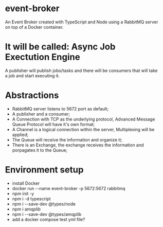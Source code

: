 # event-broker
An Event Broker created with TypeScript and Node using a RabbitMQ server on top of a Docker container.

# It will be called: Async Job Exectution Engine
A publisher will publish jobs/tasks and there will be consumers that will take a job and start executing it.

# Abstractions
* RabbitMQ server listens to 5672 port as default;
* A publisher and a consumer;
* A Connection with TCP as the underlying protocol, Advanced Message Queue Protocol will have it's own format;
* A Channel is a logical connection within the server, Multiplexing will be applied; 
* The Queue will receive the information and organize it;
* There is an Exchange, the exchange receives the information and porpagates it to the Queue;

# Environment setup
* install Docker
* docker run --name event-broker -p 5672:5672 rabbitmq
* npm init -y
* npm i -d typescript
* npm i --save-dev @types/node
* npm i amqplib
* npm i --save-dev @types/amqplib
* add a docker compose test yml file?


